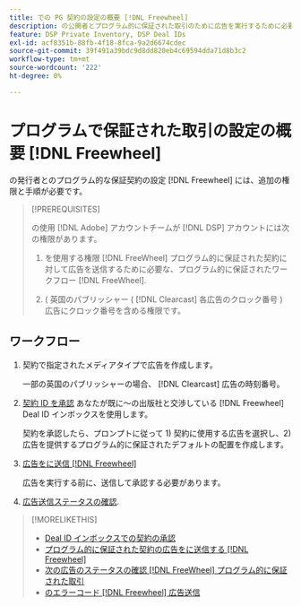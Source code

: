 ```yaml
---
title: での PG 契約の設定の概要 [!DNL Freewheel]
description: の公開者とプログラム的に保証された取引のために広告を実行するために必要な前提条件と追加手順について説明します。 [!DNL Freewheel].
feature: DSP Private Inventory, DSP Deal IDs
exl-id: acf8351b-88fb-4f18-8fca-9a2d6674cdec
source-git-commit: 39f491a39bdc9d8dd820eb4c69594dda71d8b3c2
workflow-type: tm+mt
source-wordcount: '222'
ht-degree: 0%

---
```


# プログラムで保証された取引の設定の概要 [!DNL Freewheel]

の発行者とのプログラム的な保証契約の設定 [!DNL Freewheel] には、追加の権限と手順が必要です。

>[!PREREQUISITES]
>
>の使用 [!DNL Adobe] アカウントチームが [!DNL DSP] アカウントには次の権限があります。
>
>1. を使用する権限 [!DNL FreeWheel] プログラム的に保証された契約に対して広告を送信するために必要な、プログラム的に保証されたワークフロー [!DNL FreeWheel].
>
>1. ( 英国のパブリッシャー ( [!DNL Clearcast] 各広告のクロック番号 ) 広告にクロック番号を含める権限です。


## ワークフロー

1. 契約で指定されたメディアタイプで広告を作成します。

   一部の英国のパブリッシャーの場合、 [!DNL Clearcast] 広告の時刻番号。

1. [契約 ID を承認](#programmatic-guaranteed-set-up.md#pg-setup-deal-id-inbox) あなたが既に～の出版社と交渉している [!DNL Freewheel] Deal ID インボックスを使用します。

   契約を承認したら、プロンプトに従って 1) 契約に使用する広告を選択し、2) 広告を提供するプログラム的に保証されたデフォルトの配置を作成します。

1. [広告をに送信 [!DNL Freewheel]](freewheel-submit.md)

   広告を実行する前に、送信して承認する必要があります。

1. [広告送信ステータスの確認](freewheel-check-status.md).

>[!MORELIKETHIS]
>
>* [Deal ID インボックスでの契約の承認](deal-id-inbox-accept.md)
>* [プログラム的に保証された契約の広告をに送信する [!DNL Freewheel]](freewheel-submit.md)
>* [次の広告のステータスの確認 [!DNL FreeWheel] プログラム的に保証された取引](freewheel-check-status.md)
>* [のエラーコード [!DNL Freewheel] 広告送信](freewheel-error-codes.md)

